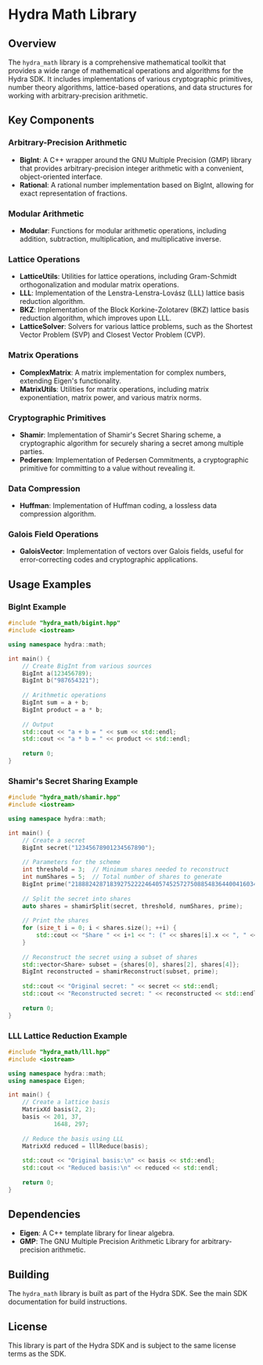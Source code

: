 # Hydra Math Library

## Overview

The `hydra_math` library is a comprehensive mathematical toolkit that provides a wide range of mathematical operations and algorithms for the Hydra SDK. It includes implementations of various cryptographic primitives, number theory algorithms, lattice-based operations, and data structures for working with arbitrary-precision arithmetic.

## Key Components

### Arbitrary-Precision Arithmetic

- **BigInt**: A C++ wrapper around the GNU Multiple Precision (GMP) library that provides arbitrary-precision integer arithmetic with a convenient, object-oriented interface.
- **Rational**: A rational number implementation based on BigInt, allowing for exact representation of fractions.

### Modular Arithmetic

- **Modular**: Functions for modular arithmetic operations, including addition, subtraction, multiplication, and multiplicative inverse.

### Lattice Operations

- **LatticeUtils**: Utilities for lattice operations, including Gram-Schmidt orthogonalization and modular matrix operations.
- **LLL**: Implementation of the Lenstra-Lenstra-Lovász (LLL) lattice basis reduction algorithm.
- **BKZ**: Implementation of the Block Korkine-Zolotarev (BKZ) lattice basis reduction algorithm, which improves upon LLL.
- **LatticeSolver**: Solvers for various lattice problems, such as the Shortest Vector Problem (SVP) and Closest Vector Problem (CVP).

### Matrix Operations

- **ComplexMatrix**: A matrix implementation for complex numbers, extending Eigen's functionality.
- **MatrixUtils**: Utilities for matrix operations, including matrix exponentiation, matrix power, and various matrix norms.

### Cryptographic Primitives

- **Shamir**: Implementation of Shamir's Secret Sharing scheme, a cryptographic algorithm for securely sharing a secret among multiple parties.
- **Pedersen**: Implementation of Pedersen Commitments, a cryptographic primitive for committing to a value without revealing it.

### Data Compression

- **Huffman**: Implementation of Huffman coding, a lossless data compression algorithm.

### Galois Field Operations

- **GaloisVector**: Implementation of vectors over Galois fields, useful for error-correcting codes and cryptographic applications.

## Usage Examples

### BigInt Example

```cpp
#include "hydra_math/bigint.hpp"
#include <iostream>

using namespace hydra::math;

int main() {
    // Create BigInt from various sources
    BigInt a(123456789);
    BigInt b("987654321");
    
    // Arithmetic operations
    BigInt sum = a + b;
    BigInt product = a * b;
    
    // Output
    std::cout << "a + b = " << sum << std::endl;
    std::cout << "a * b = " << product << std::endl;
    
    return 0;
}
```

### Shamir's Secret Sharing Example

```cpp
#include "hydra_math/shamir.hpp"
#include <iostream>

using namespace hydra::math;

int main() {
    // Create a secret
    BigInt secret("12345678901234567890");
    
    // Parameters for the scheme
    int threshold = 3;  // Minimum shares needed to reconstruct
    int numShares = 5;  // Total number of shares to generate
    BigInt prime("21888242871839275222246405745257275088548364400416034343698204186575808495617");
    
    // Split the secret into shares
    auto shares = shamirSplit(secret, threshold, numShares, prime);
    
    // Print the shares
    for (size_t i = 0; i < shares.size(); ++i) {
        std::cout << "Share " << i+1 << ": (" << shares[i].x << ", " << shares[i].y << ")" << std::endl;
    }
    
    // Reconstruct the secret using a subset of shares
    std::vector<Share> subset = {shares[0], shares[2], shares[4]};
    BigInt reconstructed = shamirReconstruct(subset, prime);
    
    std::cout << "Original secret: " << secret << std::endl;
    std::cout << "Reconstructed secret: " << reconstructed << std::endl;
    
    return 0;
}
```

### LLL Lattice Reduction Example

```cpp
#include "hydra_math/lll.hpp"
#include <iostream>

using namespace hydra::math;
using namespace Eigen;

int main() {
    // Create a lattice basis
    MatrixXd basis(2, 2);
    basis << 201, 37,
             1648, 297;
    
    // Reduce the basis using LLL
    MatrixXd reduced = lllReduce(basis);
    
    std::cout << "Original basis:\n" << basis << std::endl;
    std::cout << "Reduced basis:\n" << reduced << std::endl;
    
    return 0;
}
```

## Dependencies

- **Eigen**: A C++ template library for linear algebra.
- **GMP**: The GNU Multiple Precision Arithmetic Library for arbitrary-precision arithmetic.

## Building

The `hydra_math` library is built as part of the Hydra SDK. See the main SDK documentation for build instructions.

## License

This library is part of the Hydra SDK and is subject to the same license terms as the SDK.
